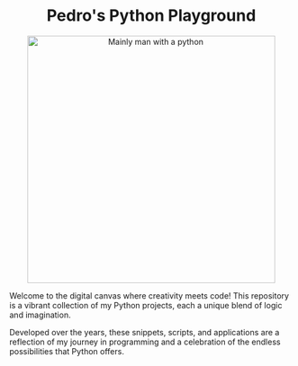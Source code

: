 <h1 align="center">
  Pedro's Python Playground
</h1>
<div align="center">
  <img alt="Mainly man with a python" src="https://www.mediastorehouse.com.au/p/164/head-keeper-snake-london-zoo-1896-32219284.jpg" width="440" />
</div>
<p>
<p/>
<p>
Welcome to the digital canvas where creativity meets code! This repository is a vibrant collection of my Python projects, each a unique blend of logic and imagination. 
</p>
<p>
Developed over the years, these snippets, scripts, and applications are a reflection of my journey in programming and a celebration of the endless possibilities that Python offers.
</p>
